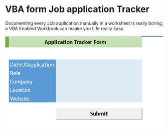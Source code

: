 # VBA form Job application Tracker
 Documenting every Job application manually in a worksheet is really boring, a VBA Enabled Workbook can maake you Life really Easy.

![image](Input_Form.png)

